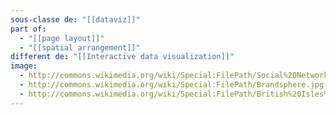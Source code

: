 ```yaml
---
sous-classe de: "[[dataviz]]"
part of:
  - "[[page layout]]"
  - "[[spatial arrangement]]"
different de: "[[Interactive data visualization]]"
image:
  - http://commons.wikimedia.org/wiki/Special:FilePath/Social%20Network%20Analysis%20Visualization.png
  - http://commons.wikimedia.org/wiki/Special:FilePath/Brandsphere.jpg
  - http://commons.wikimedia.org/wiki/Special:FilePath/British%20Isles%20Venn%20Diagram-en.png
---
```

